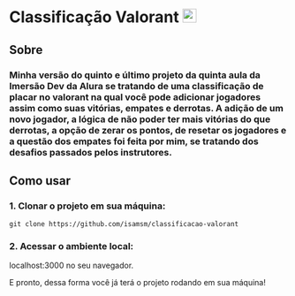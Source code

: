# Classificação Valorant <img src="https://raw.githubusercontent.com/Tarikul-Islam-Anik/Animated-Fluent-Emojis/master/Emojis/Smilies/Bomb.png" alt="Bomb" width="25" height="25" />

## Sobre

### Minha versão do quinto e último projeto da quinta aula da Imersão Dev da Alura se tratando de uma classificação de placar no valorant na qual você pode adicionar jogadores assim como suas vitórias, empates e derrotas. A adição de um novo jogador, a lógica de não poder ter mais vitórias do que derrotas, a opção de zerar os pontos, de resetar os jogadores e a questão dos empates foi feita por mim, se tratando dos desafios passados pelos instrutores. 

## Como usar

### 1. Clonar o projeto em sua máquina:

```
git clone https://github.com/isamsm/classificacao-valorant
```

### 2. Acessar o ambiente local:

localhost:3000 no seu navegador.

E pronto, dessa forma você já terá o projeto rodando em sua máquina!
